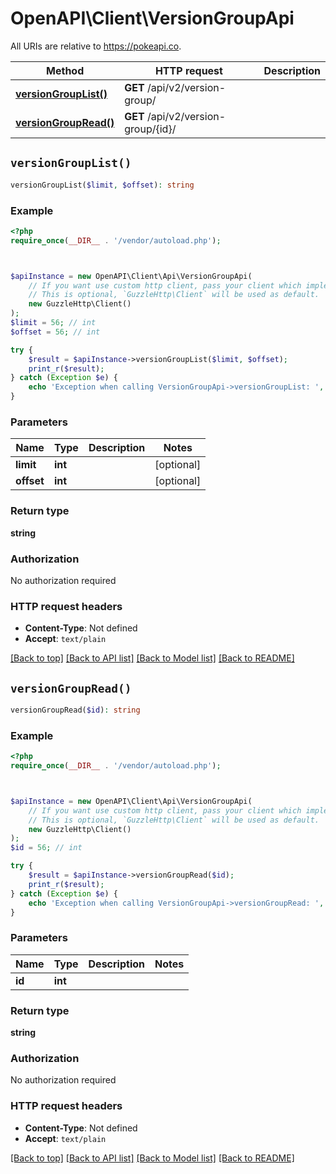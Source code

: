 # OpenAPI\Client\VersionGroupApi

All URIs are relative to https://pokeapi.co.

Method | HTTP request | Description
------------- | ------------- | -------------
[**versionGroupList()**](VersionGroupApi.md#versionGroupList) | **GET** /api/v2/version-group/ | 
[**versionGroupRead()**](VersionGroupApi.md#versionGroupRead) | **GET** /api/v2/version-group/{id}/ | 


## `versionGroupList()`

```php
versionGroupList($limit, $offset): string
```



### Example

```php
<?php
require_once(__DIR__ . '/vendor/autoload.php');



$apiInstance = new OpenAPI\Client\Api\VersionGroupApi(
    // If you want use custom http client, pass your client which implements `GuzzleHttp\ClientInterface`.
    // This is optional, `GuzzleHttp\Client` will be used as default.
    new GuzzleHttp\Client()
);
$limit = 56; // int
$offset = 56; // int

try {
    $result = $apiInstance->versionGroupList($limit, $offset);
    print_r($result);
} catch (Exception $e) {
    echo 'Exception when calling VersionGroupApi->versionGroupList: ', $e->getMessage(), PHP_EOL;
}
```

### Parameters

Name | Type | Description  | Notes
------------- | ------------- | ------------- | -------------
 **limit** | **int**|  | [optional]
 **offset** | **int**|  | [optional]

### Return type

**string**

### Authorization

No authorization required

### HTTP request headers

- **Content-Type**: Not defined
- **Accept**: `text/plain`

[[Back to top]](#) [[Back to API list]](../../README.md#endpoints)
[[Back to Model list]](../../README.md#models)
[[Back to README]](../../README.md)

## `versionGroupRead()`

```php
versionGroupRead($id): string
```



### Example

```php
<?php
require_once(__DIR__ . '/vendor/autoload.php');



$apiInstance = new OpenAPI\Client\Api\VersionGroupApi(
    // If you want use custom http client, pass your client which implements `GuzzleHttp\ClientInterface`.
    // This is optional, `GuzzleHttp\Client` will be used as default.
    new GuzzleHttp\Client()
);
$id = 56; // int

try {
    $result = $apiInstance->versionGroupRead($id);
    print_r($result);
} catch (Exception $e) {
    echo 'Exception when calling VersionGroupApi->versionGroupRead: ', $e->getMessage(), PHP_EOL;
}
```

### Parameters

Name | Type | Description  | Notes
------------- | ------------- | ------------- | -------------
 **id** | **int**|  |

### Return type

**string**

### Authorization

No authorization required

### HTTP request headers

- **Content-Type**: Not defined
- **Accept**: `text/plain`

[[Back to top]](#) [[Back to API list]](../../README.md#endpoints)
[[Back to Model list]](../../README.md#models)
[[Back to README]](../../README.md)
